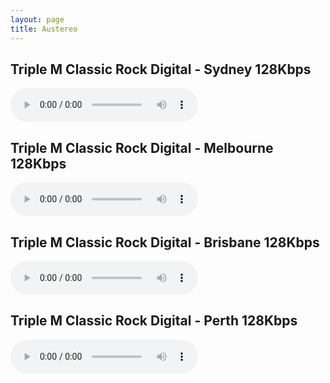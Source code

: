 ```yaml
---
layout: page
title: Austereo
---
```


<script src="https://cdn.jsdelivr.net/npm/hls.js@1"></script> <!-- Include the HLS.js library -->

<script>
  if (Hls.isSupported()) {
    var audio1 = document.getElementById('audioPlayer1');
          // Initialize more audio variables as needed

    var hls1 = new Hls();
    // Initialize more Hls instances as needed

    hls1.loadSource('https://wz2liw.scahw.com.au/live/2classicrock_128.stream/playlist.m3u8'); // Provide the path to the first .m3u8 file
    hls1.attachMedia(audio1);
  }
</script>

<script>
  if (Hls.isSupported()) {
    var audio1 = document.getElementById('audioPlayer2');
          // Initialize more audio variables as needed

    var hls1 = new Hls();
    // Initialize more Hls instances as needed

    hls1.loadSource('https://wz2liw.scahw.com.au/live/3classicrock_128.stream/playlist.m3u8'); // Provide the path to the first .m3u8 file
    hls1.attachMedia(audio1);
  }
</script>

<script>
  if (Hls.isSupported()) {
    var audio1 = document.getElementById('audioPlayer3');
          // Initialize more audio variables as needed

    var hls1 = new Hls();
    // Initialize more Hls instances as needed

    hls1.loadSource('https://wz2liw.scahw.com.au/live/4classicrock_128.stream/playlist.m3u8'); // Provide the path to the first .m3u8 file
    hls1.attachMedia(audio1);
  }
</script>

<script>
  if (Hls.isSupported()) {
    var audio1 = document.getElementById('audioPlayer4');
          // Initialize more audio variables as needed

    var hls1 = new Hls();
    // Initialize more Hls instances as needed

    hls1.loadSource('https://wz2liw.scahw.com.au/live/6classicrock_128.stream/playlist.m3u8'); // Provide the path to the first .m3u8 file
    hls1.attachMedia(audio1);
  }
</script>

## Triple M Classic Rock Digital - Sydney 128Kbps

<audio id="audioPlayer1" controls></audio>

## Triple M Classic Rock Digital - Melbourne 128Kbps

<audio id="audioPlayer2" controls></audio>

## Triple M Classic Rock Digital - Brisbane 128Kbps

<audio id="audioPlayer3" controls></audio>

## Triple M Classic Rock Digital - Perth 128Kbps

<audio id="audioPlayer4" controls></audio>